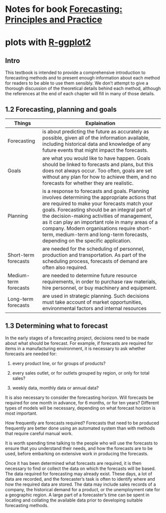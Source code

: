 # Notes for book [Forecasting: Principles and Practice](https://otexts.com/fpp2/index.html)

# plots with [R-ggplot2](https://ggplot2-book.org/getting-started.html)

## Intro
This textbook is intended to provide a comprehensive introduction to forecasting methods and to present enough information about each method for readers to be able to use them sensibly. We don’t attempt to give a thorough discussion of the theoretical details behind each method, although the references at the end of each chapter will fill in many of those details.

## 1.2 Forecasting, planning and goals
|Things|Explaination|
|-|-|
|Forecasting|is about predicting the future as accurately as possible, given all of the information available, including historical data and knowledge of any future events that might impact the forecasts.|
|Goals|are what you would like to have happen. Goals should be linked to forecasts and plans, but this does not always occur. Too often, goals are set without any plan for how to achieve them, and no forecasts for whether they are realistic.|
|Planning|is a response to forecasts and goals. Planning involves determining the appropriate actions that are required to make your forecasts match your goals. Forecasting should be an integral part of the decision-making activities of management, as it can play an important role in many areas of a company. Modern organisations require short-term, medium-term and long-term forecasts, depending on the specific application.|
|Short-term forecasts|are needed for the scheduling of personnel, production and transportation. As part of the scheduling process, forecasts of demand are often also required.|
|Medium-term forecasts|are needed to determine future resource requirements, in order to purchase raw materials, hire personnel, or buy machinery and equipment.|
|Long-term forecasts|are used in strategic planning. Such decisions must take account of market opportunities, environmental factors and internal resources|


## 1.3 Determining what to forecast
In the early stages of a forecasting project, decisions need to be made about what should be forecast. For example, if forecasts are required for items in a manufacturing environment, it is necessary to ask whether forecasts are needed for:

1. every product line, or for groups of products?

2. every sales outlet, or for outlets grouped by region, or only for total sales?

3. weekly data, monthly data or annual data?

It is also necessary to consider the forecasting horizon. Will forecasts be required for one month in advance, for 6 months, or for ten years? Different types of models will be necessary, depending on what forecast horizon is most important.

How frequently are forecasts required? Forecasts that need to be produced frequently are better done using an automated system than with methods that require careful manual work.

It is worth spending time talking to the people who will use the forecasts to ensure that you understand their needs, and how the forecasts are to be used, before embarking on extensive work in producing the forecasts.

Once it has been determined what forecasts are required, it is then necessary to find or collect the data on which the forecasts will be based. The data required for forecasting may already exist. These days, a lot of data are recorded, and the forecaster’s task is often to identify where and how the required data are stored. The data may include sales records of a company, the historical demand for a product, or the unemployment rate for a geographic region. A large part of a forecaster’s time can be spent in locating and collating the available data prior to developing suitable forecasting methods.

